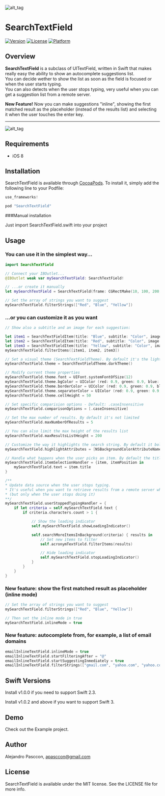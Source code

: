 ![alt_tag](https://raw.githubusercontent.com/apasccon/SearchTextField/master/Example/SearchTextField/SearchTextField.png)

# SearchTextField

[![Version](https://img.shields.io/cocoapods/v/SearchTextField.svg?style=flat)](http://cocoapods.org/pods/SearchTextField)
[![License](https://img.shields.io/cocoapods/l/SearchTextField.svg?style=flat)](http://cocoapods.org/pods/SearchTextField)
[![Platform](https://img.shields.io/cocoapods/p/SearchTextField.svg?style=flat)](http://cocoapods.org/pods/SearchTextField)

## Overview

**SearchTextField** is a subclass of UITextField, written in Swift that makes really easy the ability to show an autocomplete suggestions list.   
You can decide wether to show the list as soon as the field is focused or when the user starts typing.   
You can also detects when the user stops typing, very useful when you can get a suggestion list from a remote server.   

**New Feature!**
Now you can make suggestions "inline", showing the first matched result as the placeholder (instead of the results list) and selecting it when the user touches the enter key.

------   
![alt_tag](https://raw.githubusercontent.com/apasccon/SearchTextField/master/Example/SearchTextField/SearchTextField_Demo.gif)

## Requirements

* iOS 8

## Installation

SearchTextField is available through [CocoaPods](http://cocoapods.org). To install
it, simply add the following line to your Podfile:

```swift
use_frameworks!

pod "SearchTextField"
```

###Manual installation

Just import SearchTextField.swift into your project

## Usage

### You can use it in the simplest way...

```swift
import SearchTextField

// Connect your IBOutlet...
@IBOutlet weak var mySearchTextField: SearchTextField!

// ...or create it manually
let mySearchTextField = SearchTextField(frame: CGRectMake(10, 100, 200, 40))

// Set the array of strings you want to suggest
mySearchTextField.filterStrings(["Red", "Blue", "Yellow"])
```
### ...or you can customize it as you want

```swift
// Show also a subtitle and an image for each suggestion:

let item1 = SearchTextFieldItem(title: "Blue", subtitle: "Color", image: UIImage(named: "icon_blue"))
let item2 = SearchTextFieldItem(title: "Red", subtitle: "Color", image: UIImage(named: "icon_red"))
let item3 = SearchTextFieldItem(title: "Yellow", subtitle: "Color", image: UIImage(named: "icon_yellow"))
mySearchTextField.filterItems([item1, item2, item3])

// Set a visual theme (SearchTextFieldTheme). By default it's the light theme
mySearchTextField.theme = SearchTextFieldTheme.darkTheme()

// Modify current theme properties
mySearchTextField.theme.font = UIFont.systemFontOfSize(12)
mySearchTextField.theme.bgColor = UIColor (red: 0.9, green: 0.9, blue: 0.9, alpha: 0.3)
mySearchTextField.theme.borderColor = UIColor (red: 0.9, green: 0.9, blue: 0.9, alpha: 1)
mySearchTextField.theme.separatorColor = UIColor (red: 0.9, green: 0.9, blue: 0.9, alpha: 0.5)
mySearchTextField.theme.cellHeight = 50

// Set specific comparision options - Default: .caseInsensitive
mySearchTextField.comparisonOptions = [.caseInsensitive]

// Set the max number of results. By default it's not limited
mySearchTextField.maxNumberOfResults = 5

// You can also limit the max height of the results list
mySearchTextField.maxResultsListHeight = 200

// Customize the way it highlights the search string. By default it bolds the string
mySearchTextField.highlightAttributes = [NSBackgroundColorAttributeName: UIColor.yellowColor(), NSFontAttributeName:UIFont.boldSystemFontOfSize(12)]

// Handle what happens when the user picks an item. By default the title is set to the text field
mySearchTextField.itemSelectionHandler = {item, itemPosition in
    mySearchTextField.text = item.title
}

/**
* Update data source when the user stops typing.
* It's useful when you want to retrieve results from a remote server while typing
* (but only when the user stops doing it)
**/
mySearchTextField.userStoppedTypingHandler = {
    if let criteria = self.mySearchTextField.text {
        if criteria.characters.count > 1 {

            // Show the loading indicator
            self.mySearchTextField.showLoadingIndicator()

            self.searchMoreItemsInBackground(criteria) { results in
                // Set new items to filter
                self.acronymTextField.filterItems(results)

                // Hide loading indicator
                self.mySearchTextField.stopLoadingIndicator()
            }
        }
    }
}

```

### New feature: show the first matched result as placeholder (inline mode)

```swift
// Set the array of strings you want to suggest
mySearchTextField.filterStrings(["Red", "Blue", "Yellow"])

// Then set the inline mode in true
mySearchTextField.inlineMode = true
```

### New feature: autocomplete from, for example, a list of email domains

```swift
emailInlineTextField.inlineMode = true
emailInlineTextField.startFilteringAfter = "@"
emailInlineTextField.startSuggestingInmediately = true
emailInlineTextField.filterStrings(["gmail.com", "yahoo.com", "yahoo.com.ar"])
```

## Swift Versions

Install v1.0.0 if you need to support Swift 2.3.

Install v1.0.2 and above if you want to support Swift 3.


## Demo

Check out the Example project.

## Author

Alejandro Pasccon, apasccon@gmail.com

## License

SearchTextField is available under the MIT license. See the LICENSE file for more info.
